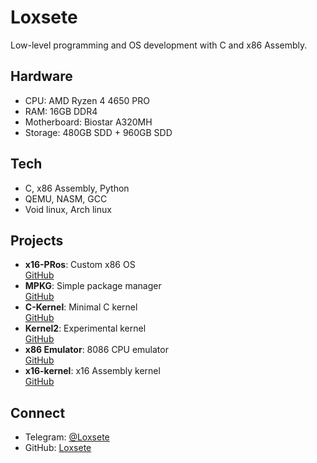 # Loxsete

Low-level programming and OS development with C and x86 Assembly.

## Hardware
- CPU: AMD Ryzen 4 4650 PRO
- RAM: 16GB DDR4
- Motherboard: Biostar A320MH
- Storage: 480GB SDD + 960GB SDD

## Tech
- C, x86 Assembly, Python
- QEMU, NASM, GCC
- Void linux, Arch linux

## Projects
- **x16-PRos**: Custom x86 OS  
  [GitHub](https://github.com/PRoX2011/x16-PRos)
- **MPKG**: Simple package manager  
  [GitHub](https://github.com/Loxsete/mpkg-base)
- **C-Kernel**: Minimal C kernel  
  [GitHub](https://github.com/Loxsete/C-kernel)
- **Kernel2**: Experimental kernel  
  [GitHub](https://github.com/Loxsete/Kernel2)
- **x86 Emulator**: 8086 CPU emulator  
  [GitHub](https://github.com/Loxsete/86emulator)
- **x16-kernel**: x16 Assembly kernel  
  [GitHub](https://github.com/Loxsete/x16-kernel)

## Connect
- Telegram: [@Loxsete](https://t.me/Loxsete)
- GitHub: [Loxsete](https://github.com/Loxsete)
